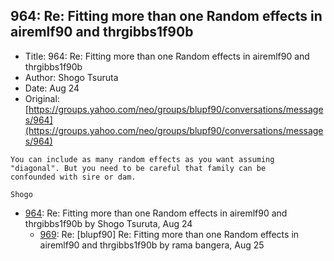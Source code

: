 ## 964: Re: Fitting more than one Random effects in airemlf90 and thrgibbs1f90b

- Title: 964: Re: Fitting more than one Random effects in airemlf90 and thrgibbs1f90b
- Author: Shogo Tsuruta
- Date: Aug 24
- Original: [https://groups.yahoo.com/neo/groups/blupf90/conversations/messages/964](https://groups.yahoo.com/neo/groups/blupf90/conversations/messages/964)

```
You can include as many random effects as you want assuming "diagonal". But you need to be careful that family can be
confounded with sire or dam.

Shogo
```

- [964](0964.md): Re: Fitting more than one Random effects in airemlf90 and thrgibbs1f90b by Shogo Tsuruta, Aug 24
    - [969](0969.md): Re: [blupf90] Re: Fitting more than one Random effects in airemlf90 and thrgibbs1f90b by rama bangera, Aug 25
